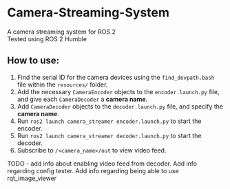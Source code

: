 # Camera-Streaming-System
A camera streaming system for ROS 2
<br>
Tested using ROS 2 Humble


## How to use:
1. Find the serial ID for the camera devices using the `find_devpath.bash` file within the `resources/` folder.
2. Add the necessary `CameraEncoder` objects to the `encoder.launch.py` file, and give each `CameraDecoder` a **camera name**.
3. Add `CameraDecoder` objects to the `decoder.launch.py` file, and specify the **camera name**.
4. Run `ros2 launch camera_streamer encoder.launch.py` to start the encoder.
5. Run `ros2 launch camera_streamer decoder.launch.py` to start the decoder.
6. Subscribe to `/<camera_name>/out` to view video feed.

TODO - add info about enabling video feed from decoder.
Add info regarding config tester.
Add info regarding being able to use rqt_image_viewer
